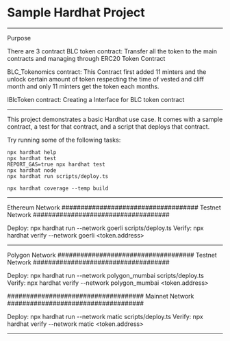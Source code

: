 # Sample Hardhat Project

*********************************************





Purpose

There are 3 contract 
BLC token contract: Transfer all the token to the main contracts and managing through ERC20 Token Contract

BLC_Tokenomics contract: This Contract first added 11 minters and the  unlock certain amount of token respecting the time of vested and cliff month and only 11 minters get the token each months.

IBlcToken contract: Creating a Interface for BLC token contract





******************************************** 


This project demonstrates a basic Hardhat use case. It comes with a sample contract, a test for that contract, and a script that deploys that contract.

Try running some of the following tasks:

```shell
npx hardhat help
npx hardhat test
REPORT_GAS=true npx hardhat test
npx hardhat node
npx hardhat run scripts/deploy.ts

npx hardhat coverage --temp build
```

---

Ethereum Network
#################################### Testnet Network ####################################

<!--
    Metamask Network Parameters
    Network Name: Goerli test network
    New RPC URL: https://goerli.infura.io/v3/
    Chain ID: 5
    Currency Symbol: GoerliETH
    Block Explorer URL: https://goerli.etherscan.io
-->

Deploy: npx hardhat run --network goerli scripts/deploy.ts
Verify: npx hardhat verify --network goerli <token.address>

---

Polygon Network
#################################### Testnet Network ####################################

<!--
    Metamask Network Parameters
    Network Name: Mumbai Testnet
    New RPC URL: https://polygon-mumbai.g.alchemy.com/v2/c8YTJ3O5Ku4wfSiJf5ft3oLj8y4r0G9R
    Chain ID: 80001
    Currency Symbol: MATIC
    Block Explorer URL: https://mumbai.polygonscan.com/
-->

Deploy: npx hardhat run --network polygon_mumbai scripts/deploy.ts
Verify: npx hardhat verify --network polygon_mumbai <token.address>

#################################### Mainnet Network ####################################

<!--
    Network Name: Polygon Mainnet
    New RPC URL: https://polygon-rpc.com/
    Chain ID: 137
    Currency Symbol: MATIC
    Block Explorer URL: https://polygonscan.com/
-->

Deploy: npx hardhat run --network matic scripts/deploy.ts
Verify: npx hardhat verify --network matic <token.address>

---
